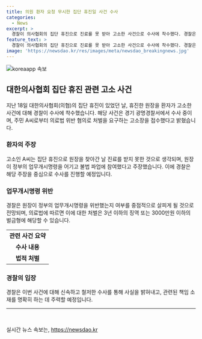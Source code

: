 ```yaml
---
title: 의원 환자 요청 무시한 집단 휴진일 사건 수사
categories:
  - News
excerpt: >
  경찰이 의사협회의 집단 휴진으로 진료를 못 받아 고소한 사건으로 수사에 착수했다. 경찰은 광명시 모 의원 원장을 의료법 위반 혐의로 수사 중이며, 해당 의원이 정부의 업무개시명령을 어겼는지 조사할 예정이다. 의협이 집단 휴진 소식을 듣고 해당 의원을 찾아간 환자가 원장에 대해 불법 파업 참여로 고소장을 접수했으며, 해당 의원이 법적 처벌을 받을 수 있는 상황이다. 이에 따라 경찰은 업무개시명령 위반 여부를 집중 조사할 계획이다.
feature_text: >
  경찰이 의사협회의 집단 휴진으로 진료를 못 받아 고소한 사건으로 수사에 착수했다. 경찰은 광명시 모 의원 원장을 의료법 위반 혐의로 수사 중이며, 해당 의원이 정부의 업무개시명령을 어겼는지 조사할 예정이다. 의협이 집단 휴진 소식을 듣고 해당 의원을 찾아간 환자가 원장에 대해 불법 파업 참여로 고소장을 접수했으며, 해당 의원이 법적 처벌을 받을 수 있는 상황이다. 이에 따라 경찰은 업무개시명령 위반 여부를 집중 조사할 계획이다.
image: 'https://newsdao.kr/res/images/meta/newsdao_breakingnews.jpg'
---
```


<p><img src="https://newsdao.kr/res/images/meta/newsdao_breakingnews.jpg" alt="koreaapp 속보" /></p>

<h2 data-ke-size="size26">대한의사협회 집단 휴진 관련 고소 사건</h2>

<p data-ke-size="size16">지난 18일 대한의사협회(의협)의 집단 휴진이 있었던 날, 휴진한 원장을 환자가 고소한 사건에 대해 경찰이 수사에 착수했습니다. 해당 사건은 경기 광명경찰서에서 수사 중이며, 주민 A씨로부터 의료법 위반 혐의로 처벌을 요구하는 고소장을 접수했다고 밝혔습니다.</p>

<h3>환자의 주장</h3>

<p data-ke-size="size16">고소인 A씨는 집단 휴진으로 원장을 찾아간 날 진료를 받지 못한 것으로 생각되며, 원장이 정부의 업무개시명령을 어기고 불법 파업에 참여했다고 주장했습니다. 이에 경찰은 해당 주장을 중심으로 수사를 진행할 예정입니다.</p>

<h3>업무개시명령 위반</h3>

<p data-ke-size="size16">경찰은 원장이 정부의 업무개시명령을 위반했는지 여부를 중점적으로 살피게 될 것으로 전망되며, 의료법에 따르면 이에 대한 처벌은 3년 이하의 징역 또는 3000만원 이하의 벌금형에 해당할 수 있습니다.</p>

<table>
    <tbody>
        <tr>
            <td style="text-align: center; height: 17px;"><b>관련 사건 요약</b></td>
        </tr>
        <tr>
            <td style="text-align: center; height: 17px;"><b>수사 내용</b></td>
        </tr>
        <tr>
            <td style="text-align: center; height: 17px;"><b>법적 처벌</b></td>
        </tr>
    </tbody>
</table>

<h3>경찰의 입장</h3>

<p data-ke-size="size16">경찰은 이번 사건에 대해 신속하고 철저한 수사를 통해 사실을 밝혀내고, 관련된 책임 소재를 명확히 하는 데 주력할 예정입니다.</p>

<hr>

<p data-ke-size="size16">&nbsp;</p>
실시간 뉴스 속보는, <a href="https://newsdao.kr" rel="dofollow">https://newsdao.kr</a>


